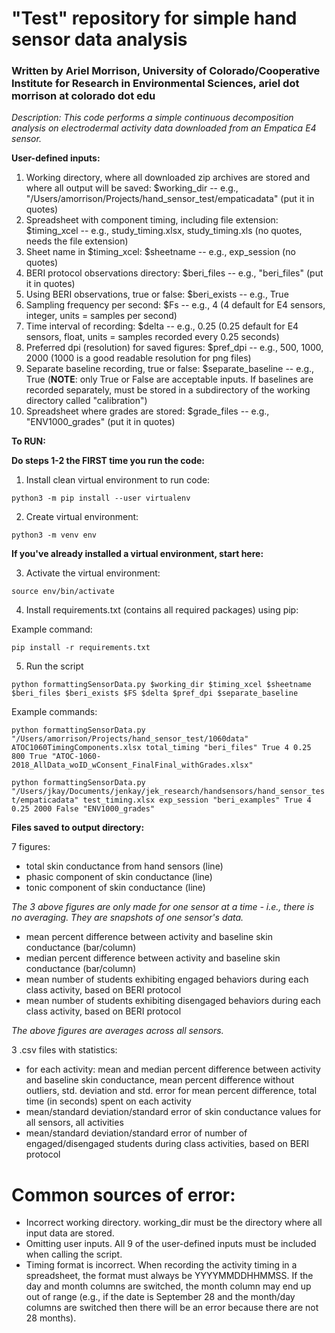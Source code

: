 
# "Test" repository for simple hand sensor data analysis
### Written by Ariel Morrison, University of Colorado/Cooperative Institute for Research in Environmental Sciences, ariel dot morrison at colorado dot edu

*Description: This code performs a simple continuous decomposition analysis on electrodermal activity data downloaded from an Empatica E4 sensor.*

**User-defined inputs:**
1. Working directory, where all downloaded zip archives are stored and where all output will be saved: $working_dir  --  e.g., "/Users/amorrison/Projects/hand_sensor_test/empaticadata" (put it in quotes)
2. Spreadsheet with component timing, including file extension: $timing_xcel -- e.g., study_timing.xlsx, study_timing.xls (no quotes, needs the file extension)
3. Sheet name in $timing_xcel: $sheetname -- e.g., exp_session (no quotes)
4. BERI protocol observations directory: $beri_files -- e.g., "beri_files" (put it in quotes)
5. Using BERI observations, true or false: $beri_exists -- e.g., True
6. Sampling frequency per second: $Fs  --  e.g., 4 (4 default for E4 sensors, integer, units = samples per second)
7. Time interval of recording: $delta  --  e.g., 0.25 (0.25 default for E4 sensors, float, units = samples recorded every 0.25 seconds)
8. Preferred dpi (resolution) for saved figures: $pref_dpi -- e.g., 500, 1000, 2000 (1000 is a good readable resolution for png files)
9. Separate baseline recording, true or false: $separate_baseline -- e.g., True (**NOTE**: only True or False are acceptable inputs. If baselines are recorded separately, must be stored in a subdirectory of the working directory called "calibration")
10. Spreadsheet where grades are stored: $grade_files -- e.g., "ENV1000_grades" (put it in quotes)


**To RUN:**

**Do steps 1-2 the FIRST time you run the code:**

1) Install clean virtual environment to run code:

`python3 -m pip install --user virtualenv`


2) Create virtual environment:

`python3 -m venv env`


**If you've already installed a virtual environment, start here:**

3) Activate the virtual environment:

`source env/bin/activate`


4) Install requirements.txt (contains all required packages) using pip:

Example command:

`pip install -r requirements.txt`


5) Run the script

`python formattingSensorData.py $working_dir $timing_xcel $sheetname $beri_files $beri_exists $FS $delta $pref_dpi $separate_baseline`


Example commands:

`python formattingSensorData.py "/Users/amorrison/Projects/hand_sensor_test/1060data" ATOC1060TimingComponents.xlsx total_timing "beri_files" True 4 0.25 800 True "ATOC-1060-2018_AllData_woID_wConsent_FinalFinal_withGrades.xlsx"`


`python formattingSensorData.py "/Users/jkay/Documents/jenkay/jek_research/handsensors/hand_sensor_test/empaticadata" test_timing.xlsx exp_session "beri_examples" True 4 0.25 2000 False "ENV1000_grades"`


**Files saved to output directory:**

7 figures:
- total skin conductance from hand sensors (line)
- phasic component of skin conductance (line)
- tonic component of skin conductance (line)

*The 3 above figures are only made for one sensor at a time - i.e., there is no averaging. They are snapshots of one sensor's data.*

- mean percent difference between activity and baseline skin conductance (bar/column)
- median percent difference between activity and baseline skin conductance (bar/column)
- mean number of students exhibiting engaged behaviors during each class activity, based on BERI protocol
- mean number of students exhibiting disengaged behaviors during each class activity, based on BERI protocol

*The above figures are averages across all sensors.*


3 .csv files with statistics:
- for each activity: mean and median percent difference between activity and baseline skin conductance, mean percent difference without outliers, std. deviation and std. error for mean percent difference, total time (in seconds) spent on each activity
- mean/standard deviation/standard error of skin conductance values for all sensors, all activities
- mean/standard deviation/standard error of number of engaged/disengaged students during class activities, based on BERI protocol



# Common sources of error:
- Incorrect working directory. working_dir must be the directory where all input data are stored.
- Omitting user inputs. All 9 of the user-defined inputs must be included when calling the script.
- Timing format is incorrect. When recording the activity timing in a spreadsheet, the format must always be YYYYMMDDHHMMSS. If the day and month columns are switched, the month column may end up out of range (e.g., if the date is September 28 and the month/day columns are switched then there will be an error because there are not 28 months).
